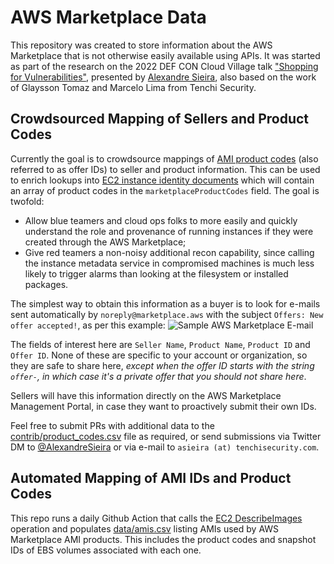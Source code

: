 # AWS Marketplace Data

This repository was created to store information about the AWS Marketplace that is not otherwise easily available
using APIs. It was started as part of the research on the 2022 DEF CON Cloud Village talk 
["Shopping for Vulnerabilities"](https://cloud-village.org/#talks?collapseAlexandreSieira),
presented by [Alexandre Sieira](https://twitter.com/AlexandreSieira), also based on the work of Glaysson Tomaz and 
Marcelo Lima from Tenchi Security.

## Crowdsourced Mapping of Sellers and Product Codes

Currently the goal is to crowdsource mappings of [AMI product codes](https://docs.aws.amazon.com/marketplace/latest/userguide/ami-getting-started.html) 
(also referred to as offer IDs) to seller and product information. This can be used to enrich lookups into 
[EC2 instance identity documents](https://docs.aws.amazon.com/AWSEC2/latest/UserGuide/instance-identity-documents.html)
which will contain an array of product codes in the `marketplaceProductCodes` field. The goal is twofold:
* Allow blue teamers and cloud ops folks to more easily and quickly understand the role and provenance of running instances
if they were created through the AWS Marketplace;
* Give red teamers a non-noisy additional recon capability, since calling the instance metadata service in compromised
machines is much less likely to trigger alarms than looking at the filesystem or installed packages.

The simplest way to obtain this information as a buyer is to look for e-mails sent automatically by 
`noreply@marketplace.aws` with the subject `Offers: New offer accepted!`, as per this example:
![Sample AWS Marketplace E-mail](sample-email.png)

The fields of interest here are `Seller Name`, `Product Name`, `Product ID` and `Offer ID`. None of these are specific 
to your account or organization, so they are safe to share here, *except when the offer ID starts with the string 
`offer-`, in which case it's a private offer that you should not share here*.

Sellers will have this information directly on the AWS Marketplace Management Portal, in case they want to proactively
submit their own IDs.

Feel free to submit PRs with additional data to the [contrib/product_codes.csv](contrib/product_codes.csv) file as required, or send 
submissions via Twitter DM to [@AlexandreSieira](https://twitter.com/AlexandreSieira) or via e-mail to 
`asieira (at) tenchisecurity.com`.

## Automated Mapping of AMI IDs and Product Codes

This repo runs a daily Github Action that calls the [EC2 DescribeImages](https://docs.aws.amazon.com/AWSEC2/latest/APIReference/API_DescribeImages.html)
operation and populates [data/amis.csv](data/amis.csv) listing AMIs used by AWS Marketplace AMI products. This includes the 
product codes and snapshot IDs of EBS volumes associated with each one.

